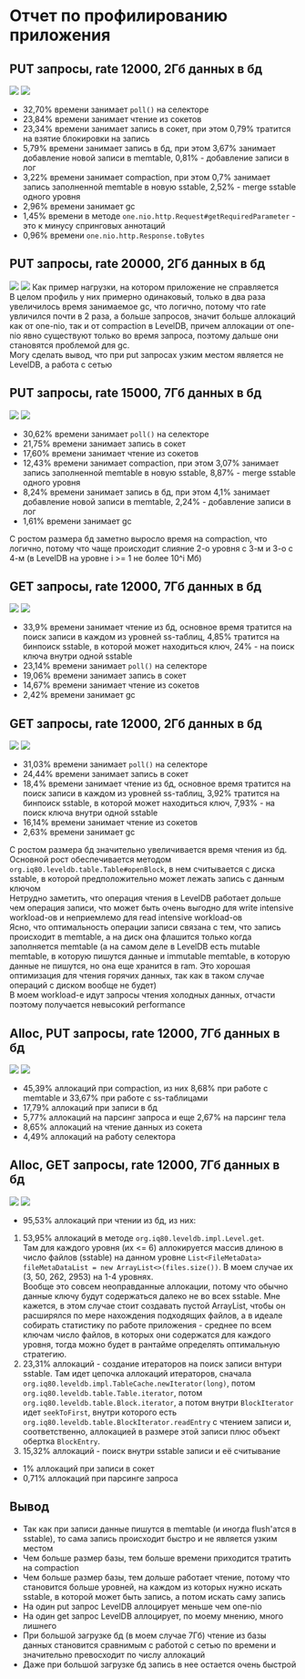 # Отчет по профилированию приложения

## PUT запросы, rate 12000, 2Гб данных в бд
![](../wrk_results/put_2gb_12k_rps.jpg)
![](../profiler_photos/put_2gb_12k_rps.png)
* 32,70% времени занимает `poll()` на селекторе
* 23,84% времени занимает чтение из сокетов
* 23,34% времени занимает запись в сокет, при этом 0,79% тратится на взятие блокировки на запись
* 5,79% времени занимает запись в бд, при этом 3,67% занимает добавление новой записи в memtable, 0,81% - добавление записи в лог
* 3,22% времени занимает compaction, при этом 0,7% занимает запись заполненной memtable в новую sstable, 2,52% - merge sstable одного уровня
* 2,96% времени занимает gc
* 1,45% времени в методе `one.nio.http.Request#getRequiredParameter` - это к минусу спринговых аннотаций
* 0,96% времени `one.nio.http.Response.toBytes`

## PUT запросы, rate 20000, 2Гб данных в бд
![](../wrk_results/put_2gb_20k_rps.jpg)
![](../profiler_photos/put_2gb_20k_rps.png)
Как пример нагрузки, на котором приложение не справляется  
В целом профиль у них примерно одинаковый, только в два раза увеличилось время занимаемое gc, что логично, потому что rate увличился почти в 2 раза, а больше запросов, значит больше аллокаций как от one-nio, так и от compaction в LevelDB, причем аллокации от one-nio явно существуют только во время запроса, поэтому дальше они становятся проблемой для gc.  
Могу сделать вывод, что при put запросах узким местом является не LevelDB, а работа с сетью

## PUT запросы, rate 15000, 7Гб данных в бд
![](../wrk_results/put_7gb_15k_rps.jpg)
![](../profiler_photos/put_7gb_15k_rps.png)
* 30,62% времени занимает `poll()` на селекторе
* 21,75% времени занимает запись в сокет
* 17,60% времени занимает чтение из сокетов
* 12,43% времени занимает compaction, при этом 3,07% занимает запись заполненной memtable в новую sstable, 8,87% - merge sstable одного уровня
* 8,24% времени занимает запись в бд, при этом 4,1% занимает добавление новой записи в memtable, 2,24% - добавление записи в лог
* 1,61% времени занимает gc  

С ростом размера бд заметно выросло время на compaction, что логично, потому что чаще происходит слияние 2-о уровня с 3-м и 3-о с 4-м (в LevelDB на уровне i >= 1 не более 10^i Мб)

## GET запросы, rate 12000, 7Гб данных в бд
![](../wrk_results/get_7gb_12k_rps.jpg)
![](../profiler_photos/get_7gb_12k_rps.png)
* 33,9% времени занимает чтение из бд, основное время тратится на поиск записи в каждом из уровней ss-таблиц, 4,85% тратится на бинпоиск sstable, в которой может находиться ключ, 24% - на поиск ключа внутри одной sstable
* 23,14% времени занимает `poll()` на селекторе
* 19,06% времени занимает запись в сокет
* 14,67% времени занимает чтение из сокетов
* 2,42% времени занимает gc

## GET запросы, rate 12000, 2Гб данных в бд
![](../wrk_results/get_2gb_12k_rps.jpg)
![](../profiler_photos/get_2gb_12k_rps.png)
* 31,03% времени занимает `poll()` на селекторе
* 24,44% времени занимает запись в сокет
* 18,4% времени занимает чтение из бд, основное время тратится на поиск записи в каждом из уровней ss-таблиц, 3,92% тратится на бинпоиск sstable, в которой может находиться ключ, 7,93% - на поиск ключа внутри одной sstable
* 16,14% времени занимает чтение из сокетов
* 2,63% времени занимает gc

С ростом размера бд значительно увеличивается время чтения из бд. Основной рост обеспечивается методом `org.iq80.leveldb.table.Table#openBlock`, в нем считывается с диска sstable, в которой предположительно может лежать запись с данным ключом   
Нетрудно заметить, что операция чтения в LevelDB работает дольше чем операция записи, что может быть очень выгодно для write intensive workload-ов и неприемлемо для read intensive workload-ов  
Ясно, что оптимальность операции записи связана с тем, что запись происходит в memtable, а на диск она флашится только когда заполняется memtable (а на самом деле в LevelDB есть mutable memtable, в которую пишутся данные и immutable memtable, в которую данные не пишутся, но она еще хранится в ram. Это хорошая оптимизация для чтения горячих данных, так как в таком случае операций с диском вообще не будет)  
В моем workload-е идут запросы чтения холодных данных, отчасти поэтому получается невысокий performance

## Alloc, PUT запросы, rate 12000, 7Гб данных в бд
![](../wrk_results/alloc_put_7gb_12k_rps.jpg)
![](../profiler_photos/alloc_put_7gb_12k_rps.png)
* 45,39% аллокаций при compaction, из них 8,68% при работе с memtable и 33,67% при работе с ss-таблицами
* 17,79% аллокаций при записи в бд
* 5,77% аллокаций на парсинг запроса и еще 2,67% на парсинг тела
* 8,65% аллокаций на чтение данных из сокета
* 4,49% аллокаций на работу селектора

## Alloc, GET запросы, rate 12000, 7Гб данных в бд
![](../wrk_results/alloc_get_7gb_12k_rps.jpg)
![](../profiler_photos/alloc_get_7gb_12k_rps.png)
* 95,53% аллокаций при чтении из бд, из них:
1) 53,95% аллокаций в методе `org.iq80.leveldb.impl.Level.get`.  
  Там для каждого уровня (их <= 6) аллокируется массив длиною в число файлов (sstable) на данном уровне `List<FileMetaData> fileMetaDataList = new ArrayList<>(files.size())`. В моем случае их (3, 50, 262, 2953) на 1-4 уровнях.  
  Вообще это совсем неоправданные аллокации, потому что обычно данные ключу будут содержаться далеко не во всех sstable. Мне кажется, в этом случае стоит создавать пустой ArrayList, чтобы он расширялся по мере нахождения подходящих файлов, а в идеале собирать статистику по работе приложения - среднее по всем ключам число файлов, в которых они содержатся для каждого уровня, тогда можно будет в рантайме определять оптимальную стратегию. 
4) 23,31% аллокаций - создание итераторов на поиск записи внтури sstable. Там идет цепочка аллокаций итераторов, сначала `org.iq80.leveldb.impl.TableCache.newIterator(long)`, потом `org.iq80.leveldb.table.Table.iterator`, потом `org.iq80.leveldb.table.Block.iterator`, а потом внутри `BlockIterator` идет `seekToFirst`, внутри которого есть `org.iq80.leveldb.table.BlockIterator.readEntry` с чтением записи и, соответственно, аллокацией в размере этой записи плюс объект обертка `BlockEntry`. 
5) 15,32% аллокаций - поиск внутри sstable записи и её считывание
* 1% аллокаций при записи в сокет
* 0,71% аллокаций при парсинге запроса

## Вывод
* Так как при записи данные пишутся в memtable (и иногда flush'атся в sstable), то сама запись происходит быстро и не является узким местом
* Чем больше размер базы, тем больше времени приходится тратить на compaction
* Чем больше размер базы, тем дольше работает чтение, потому что становится больше уровней, на каждом из которых нужно искать sstable, в которой может быть запись, а потом искать саму запись
* На один put запрос LevelDB аллоцирует меньше чем one-nio 
* На один get запрос LevelDB аллоцирует, по моему мнению, много лишнего
* При большой загрузке бд (в моем случае 7Гб) чтение из базы данных становится сравнимым с работой с сетью по времени и значительно превосходит по числу аллокаций
* Даже при большой загрузке бд запись в нее остается очень быстрой